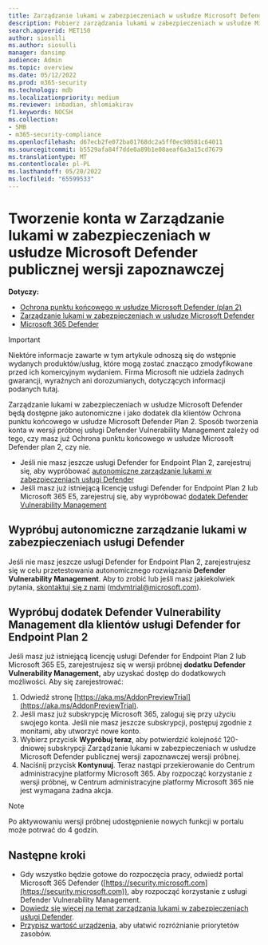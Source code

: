 ```yaml
---
title: Zarządzanie lukami w zabezpieczeniach w usłudze Microsoft Defender publicznej wersji zapoznawczej
description: Pobierz zarządzania lukami w zabezpieczeniach w usłudze Microsoft Defender
search.appverid: MET150
author: siosulli
ms.author: siosulli
manager: dansimp
audience: Admin
ms.topic: overview
ms.date: 05/12/2022
ms.prod: m365-security
ms.technology: mdb
ms.localizationpriority: medium
ms.reviewer: inbadian, shlomiakirav
f1.keywords: NOCSH
ms.collection:
- SMB
- m365-security-compliance
ms.openlocfilehash: d67ecb2fe072ba01768dc2a5ff0ec98581c64011
ms.sourcegitcommit: b5529afa84f7dde0a89b1e08aeaf6a3a15cd7679
ms.translationtype: MT
ms.contentlocale: pl-PL
ms.lasthandoff: 05/20/2022
ms.locfileid: "65599533"
---
```

# <a name="sign-up-for-microsoft-defender-vulnerability-management-public-preview"></a>Tworzenie konta w Zarządzanie lukami w zabezpieczeniach w usłudze Microsoft Defender publicznej wersji zapoznawczej

**Dotyczy:**

- [Ochrona punktu końcowego w usłudze Microsoft Defender (plan 2)](https://go.microsoft.com/fwlink/?linkid=2154037) 
- [Zarządzanie lukami w zabezpieczeniach w usłudze Microsoft Defender](index.yml)
- [Microsoft 365 Defender](https://go.microsoft.com/fwlink/?linkid=2118804)

> [!IMPORTANT]
> Niektóre informacje zawarte w tym artykule odnoszą się do wstępnie wydanych produktów/usług, które mogą zostać znacząco zmodyfikowane przed ich komercyjnym wydaniem. Firma Microsoft nie udziela żadnych gwarancji, wyraźnych ani dorozumianych, dotyczących informacji podanych tutaj.

Zarządzanie lukami w zabezpieczeniach w usłudze Microsoft Defender będą dostępne jako autonomiczne i jako dodatek dla klientów Ochrona punktu końcowego w usłudze Microsoft Defender Plan 2. Sposób tworzenia konta w wersji próbnej usługi Defender Vulnerability Management zależy od tego, czy masz już Ochrona punktu końcowego w usłudze Microsoft Defender plan 2, czy nie.

- Jeśli nie masz jeszcze usługi Defender for Endpoint Plan 2, zarejestruj się, aby wypróbować [autonomiczne zarządzanie lukami w zabezpieczeniach usługi Defender](#try-defender-vulnerability-management-standalone)
- Jeśli masz już istniejącą licencję usługi Defender for Endpoint Plan 2 lub Microsoft 365 E5, zarejestruj się, aby wypróbować [dodatek Defender Vulnerability Management](#try-the-defender-vulnerability-management-add-on-for-defender-for-endpoint-plan-2-customers)

## <a name="try-defender-vulnerability-management-standalone"></a>Wypróbuj autonomiczne zarządzanie lukami w zabezpieczeniach usługi Defender

Jeśli nie masz jeszcze usługi Defender for Endpoint Plan 2, zarejestrujesz się w celu przetestowania autonomicznego rozwiązania **Defender Vulnerability Management**. Aby to zrobić lub jeśli masz jakiekolwiek pytania, [skontaktuj się z nami](mailto:mdvmtrial@microsoft.com) (mdvmtrial@microsoft.com).

## <a name="try-the-defender-vulnerability-management-add-on-for-defender-for-endpoint-plan-2-customers"></a>Wypróbuj dodatek Defender Vulnerability Management dla klientów usługi Defender for Endpoint Plan 2

Jeśli masz już istniejącą licencję usługi Defender for Endpoint Plan 2 lub Microsoft 365 E5, zarejestrujesz się w wersji próbnej **dodatku Defender Vulnerability Management,** aby uzyskać dostęp do dodatkowych możliwości. Aby się zarejestrować:

1. Odwiedź stronę [https://aka.ms/AddonPreviewTrial](https://aka.ms/AddonPreviewTrial).
2. Jeśli masz już subskrypcję Microsoft 365, zaloguj się przy użyciu swojego konta. Jeśli nie masz jeszcze subskrypcji, postępuj zgodnie z monitami, aby utworzyć nowe konto.
3. Wybierz przycisk **Wypróbuj teraz**, aby potwierdzić kolejność 120-dniowej subskrypcji Zarządzanie lukami w zabezpieczeniach w usłudze Microsoft Defender publicznej wersji zapoznawczej wersji próbnej.
4. Naciśnij przycisk **Kontynuuj**. Teraz nastąpi przekierowanie do Centrum administracyjne platformy Microsoft 365. Aby rozpocząć korzystanie z wersji próbnej, w Centrum administracyjne platformy Microsoft 365 nie jest wymagana żadna akcja.

> [!NOTE]
> Po aktywowaniu wersji próbnej udostępnienie nowych funkcji w portalu może potrwać do 4 godzin.

## <a name="next-steps"></a>Następne kroki

- Gdy wszystko będzie gotowe do rozpoczęcia pracy, odwiedź portal Microsoft 365 Defender ([https://security.microsoft.com](https://security.microsoft.com)), aby rozpocząć korzystanie z usługi Defender Vulnerability Management.
- [Dowiedz się więcej na temat zarządzania lukami w zabezpieczeniach usługi Defender](defender-vulnerability-management.md).
- [Przypisz wartość urządzenia,](tvm-assign-device-value.md) aby ułatwić rozróżnianie priorytetów zasobów.
